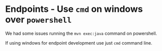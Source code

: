 # Endpoints - Use `cmd` on windows over `powershell`

We had some issues running the `mvn exec:java` command on powershell.

If using windows for endpoint development use just `cmd` command line.
